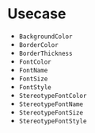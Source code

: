 # Usecase

* `BackgroundColor`
* `BorderColor`
* `BorderThickness`
* `FontColor`
* `FontName`
* `FontSize`
* `FontStyle`
* `StereotypeFontColor`
* `StereotypeFontName`
* `StereotypeFontSize`
* `StereotypeFontStyle`

